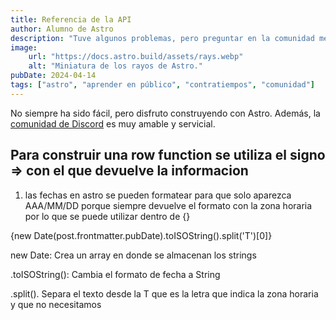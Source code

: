 ```yaml
---
title: Referencia de la API 
author: Alumno de Astro
description: "Tuve algunos problemas, pero preguntar en la comunidad me ayudó mucho."
image:
    url: "https://docs.astro.build/assets/rays.webp"
    alt: "Miniatura de los rayos de Astro."
pubDate: 2024-04-14
tags: ["astro", "aprender en público", "contratiempos", "comunidad"]
---
```

No siempre ha sido fácil, pero disfruto construyendo con Astro. Además, la [comunidad de Discord](https://astro.build/chat) es muy amable y servicial.

## Para construir una row function se utiliza el signo => con el que devuelve la informacion

1. las fechas en astro se pueden formatear para que solo aparezca AAA/MM/DD porque siempre devuelve el formato con la zona horaria por lo que se puede utilizar dentro de {}

{new Date(post.frontmatter.pubDate).toISOString().split('T')[0]}

new Date: Crea un array en donde se almacenan los strings

.toISOString(): Cambia el formato de fecha a String

.split(). Separa el texto desde la T que es la letra que indica la zona horaria y que no necesitamos